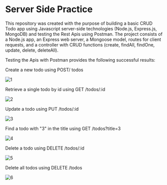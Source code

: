 # Server Side Practice

This repository was created with the purpose of building a basic CRUD Todo app using Javascript server-side technologies (Node.js, Express.js, MongoDB) and 
testing the Rest Apis using Postman. The project consists of a Node.js app, an Express web server, a Mongoose model, routes for client requests, and a 
controller with CRUD functions (create, findAll, findOne, update, delete, deleteAll).

Testing the Apis with Postman provides the following successful results: 

Create a new todo using POST/ todos

![1](https://user-images.githubusercontent.com/62124046/103469704-f0d75900-4d1c-11eb-97ab-e06db5125787.png)


Retrieve a single todo by id using GET /todos/:id

![2](https://user-images.githubusercontent.com/62124046/103469702-ef0d9580-4d1c-11eb-997f-e4467fb4acef.png)


Update a todo using PUT /todos/:id

![3](https://user-images.githubusercontent.com/62124046/103469703-f03ec280-4d1c-11eb-830e-5059c014513c.png)

Find a todo with "3" in the title using GET /todos?title=3

![4](https://user-images.githubusercontent.com/62124046/103837165-fea01d80-503f-11eb-9f1d-f2afce94d375.png)

Delete a todo using DELETE /todos/:id

![5](https://user-images.githubusercontent.com/62124046/103837836-6bb3b300-5040-11eb-8972-bdf7d8bb13b3.png)

Delete all todos using DELETE /todos

![6](https://user-images.githubusercontent.com/62124046/103837963-ba614d00-5040-11eb-82d8-ed2e2d29ac45.png)




